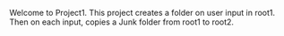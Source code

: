 Welcome to Project1. This project creates a folder on user input in root1. Then on each input, copies a Junk folder from root1 to root2.
